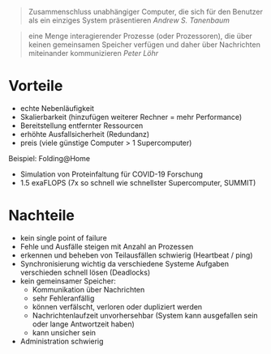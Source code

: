 >  Zusammenschluss unabhängiger Computer, die sich für den Benutzer als ein einziges System präsentieren
>  _Andrew S. Tanenbaum_

> eine Menge interagierender Prozesse (oder Prozessoren), die über keinen gemeinsamen Speicher verfügen und daher über Nachrichten miteinander kommunizieren
> _Peter Löhr_

# Vorteile
- echte Nebenläufigkeit
- Skalierbarkeit (hinzufügen weiterer Rechner = mehr Performance)
- Bereitstellung entfernter Ressourcen
- erhöhte Ausfallsicherheit (Redundanz)
- preis (viele günstige Computer > 1 Supercomputer)

Beispiel: Folding@Home
- Simulation von Proteinfaltung für COVID-19 Forschung
- 1.5 exaFLOPS (7x so schnell wie schnellster Supercomputer, SUMMIT)

# Nachteile
- kein single point of failure
- Fehle und Ausfälle steigen mit Anzahl an Prozessen
- erkennen und beheben von Teilausfällen schwierig (Heartbeat / ping)
- Synchronisierung wichtig da verschiedene Systeme Aufgaben verschieden schnell lösen (Deadlocks)
- kein gemeinsamer Speicher:
	- Kommunikation über Nachrichten
	- sehr Fehleranfällig
	- können verfälscht, verloren oder dupliziert werden
	- Nachrichtenlaufzeit unvorhersehbar (System kann ausgefallen sein oder lange Antwortzeit haben)
	- kann unsicher sein
- Administration schwierig